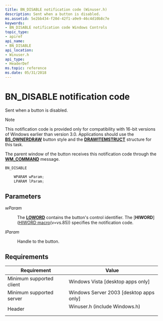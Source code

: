 ```yaml
---
title: BN_DISABLE notification code (Winuser.h)
description: Sent when a button is disabled.
ms.assetid: 5e2bb434-f20d-42f1-a9e9-46c4d10b8c7e
keywords:
- BN_DISABLE notification code Windows Controls
topic_type:
- apiref
api_name:
- BN_DISABLE
api_location:
- Winuser.h
api_type:
- HeaderDef
ms.topic: reference
ms.date: 05/31/2018
---
```


# BN\_DISABLE notification code

Sent when a button is disabled.

> [!Note]  
> This notification code is provided only for compatibility with 16-bit versions of Windows earlier than version 3.0. Applications should use the [**BS\_OWNERDRAW**](button-styles.md) button style and the [**DRAWITEMSTRUCT**](/windows/win32/api/winuser/ns-winuser-drawitemstruct) structure for this task.

 

The parent window of the button receives this notification code through the [**WM\_COMMAND**](/windows/desktop/menurc/wm-command) message.


```C++
BN_DISABLE

    WPARAM wParam;
    LPARAM lParam;
```



## Parameters

<dl> <dt>

*wParam* 
</dt> <dd>

The [**LOWORD**](/previous-versions/windows/desktop/legacy/ms632659(v=vs.85)) contains the button's control identifier. The [**HIWORD**]([HIWORD macro](../winmsg/hiword.md)(v=vs.85)) specifies the notification code.

</dd> <dt>

*lParam* 
</dt> <dd>

Handle to the button.

</dd> </dl>

## Requirements



| Requirement | Value |
|-------------------------------------|----------------------------------------------------------------------------------------------------------|
| Minimum supported client<br/> | Windows Vista \[desktop apps only\]<br/>                                                           |
| Minimum supported server<br/> | Windows Server 2003 \[desktop apps only\]<br/>                                                     |
| Header<br/>                   | <dl> <dt>Winuser.h (include Windows.h)</dt> </dl> |



 

